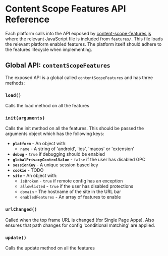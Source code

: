 # Content Scope Features API Reference

Each platform calls into the API exposed by [content-scope-features.js](../src/content-scope-features.js) where the relevant JavaScript file is included from `features/`. This file loads the relevant platform enabled features. The platform itself should adhere to the features lifecycle when implementing.

## Global API: `contentScopeFeatures`

The exposed API is a global called `contentScopeFeatures` and has three methods:

### `load()`

Calls the load method on all the features

### `init(arguments)`

Calls the init method on all the features. This should be passed the arguments object which has the following keys:

- **`platform`** - An object with:
    - `name` - A string of 'android', 'ios', 'macos' or 'extension'
- **`debug`** - `true` if debugging should be enabled
- **`globalPrivacyControlValue`** - `false` if the user has disabled GPC
- **`sessionKey`** - A unique session based key
- **`cookie`** - TODO
- **`site`** - An object with:
    - `isBroken` - `true` if remote config has an exception
    - `allowlisted` - `true` if the user has disabled protections
    - `domain` - The hostname of the site in the URL bar
    - `enabledFeatures` - An array of features to enable

### `urlChanged()`

Called when the top frame URL is changed (for Single Page Apps). Also ensures that path changes for config 'conditional matching' are applied.

### `update()`

Calls the update method on all the features
